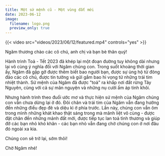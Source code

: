 ```yaml
---
title: Một sứ mệnh cũ - Một vùng đất mới
date: 2023-06-12
image:
  filename: logo.png
  preview_only: true
---
```


{{< video src="videos/2023/06/12/featured.mp4" controls="yes" >}}

Ngăm thương chào các cô chú, anh chị và bạn bè thân quý!

Hành trình Toả - Tết 2023 đã khép lại một đoạn đường tuy không dài nhưng lại vô cùng ý nghĩa đối với Ngăm chúng con.
Trong suốt khoảng thời gian ấy, Ngăm đã gặp gỡ được thêm biết bao người bạn, được sự ủng hộ từ đông đảo các cô chú, được
tin tưởng và gửi gắm bao hi vọng từ những trái tim nhiệt thành. Sứ mệnh của Ngăm đã được "toả" ra khắp nơi đất rừng Tây
Nguyên, cùng với cả sự mãn nguyện và những nụ cười ấm áp tinh khôi.

Nhưng hành trình theo đuổi ước mơ và thực hiện sứ mệnh của Ngăm chúng con vẫn chưa dừng lại ở đó. Đôi chân và trái tim
của Ngăm vẫn đang hướng đến những điều đẹp đẽ và diệu kì ở phía trước. Lần này, chúng con vẫn ôm trong mình những khát
khao thật sáng trong mà mãnh liệt vô cùng - được đặt chân đến những mảnh đất mới, được tiếp tục lan toả tình thương và
giúp đỡ các bạn nhỏ khó khăn - các bạn nhỏ vẫn đang chờ chúng con ở nơi đâu đó ngoài xa kia.

Chúng con sẽ trở lại, sớm thôi!

Chờ Ngăm nhé! 
